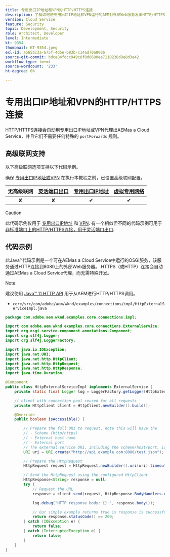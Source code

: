 ```yaml
---
title: 专用出口IP地址和VPN的HTTP/HTTPS连接
description: 了解如何使专用出口IP地址和VPN运行的AEM对外部Web服务发出HTTP/HTTPS请求as a Cloud Service
version: Cloud Service
feature: Security
topic: Development, Security
role: Architect, Developer
level: Intermediate
kt: 9354
thumbnail: KT-9354.jpeg
exl-id: a565bc3a-675f-4d5e-b83b-c14ad70a800b
source-git-commit: bdce84fdcc949c8f8d0690ee7110238d8e8d3e42
workflow-type: tm+mt
source-wordcount: '233'
ht-degree: 0%

---
```


# 专用出口IP地址和VPN的HTTP/HTTPS连接

HTTP/HTTPS连接会自动用专用出口IP地址或VPN代理出AEMas a Cloud Service，并且它们不需要任何特殊的 `portForwards` 规则。

## 高级联网支持

以下高级联网选项支持以下代码示例。

确保 [专用出口IP地址或VPN](../advanced-networking.md#advanced-networking) 在执行本教程之前，已设置高级联网配置。

| 无高级联网 | [灵活端口出口](../flexible-port-egress.md) | [专用出口IP地址](../dedicated-egress-ip-address.md) | [虚拟专用网络](../vpn.md) |
|:-----:|:-----:|:------:|:---------:|
| ✘ | ✘ | ✔ | ✔ |

>[!CAUTION]
>
> 此代码示例仅用于 [专用出口IP地址](../dedicated-egress-ip-address.md) 和 [VPN](../vpn.md). 有一个相似但不同的代码示例可用于 [非标准端口上的HTTP/HTTPS连接，用于灵活端口出口](./http-on-non-standard-ports-flexible-port-egress.md).

## 代码示例

此Java™代码示例是一个可在AEMas a Cloud Service中运行的OSGi服务，该服务通过HTTP连接到8080上的外部Web服务器。 HTTPS（或HTTP）连接会自动通过AEMas a Cloud Service代理，而无需特殊开发。

>[!NOTE]
> 建议使用 [Java™ 11 HTTP API](https://docs.oracle.com/en/java/javase/11/docs/api/java.net.http/java/net/http/package-summary.html) 用于从AEM进行HTTP/HTTPS调用。

+ `core/src/com/adobe/aem/wknd/examples/connections/impl/HttpExternalServiceImpl.java`

```java
package com.adobe.aem.wknd.examples.core.connections.impl;

import com.adobe.aem.wknd.examples.core.connections.ExternalService;
import org.osgi.service.component.annotations.Component;
import org.slf4j.Logger;
import org.slf4j.LoggerFactory;

import java.io.IOException;
import java.net.URI;
import java.net.http.HttpClient;
import java.net.http.HttpRequest;
import java.net.http.HttpResponse;
import java.time.Duration;

@Component
public class HttpExternalServiceImpl implements ExternalService {
    private static final Logger log = LoggerFactory.getLogger(HttpExternalServiceImpl.class);

    // client with connection pool reused for all requests
    private HttpClient client = HttpClient.newBuilder().build();

    @Override
    public boolean isAccessible() {

        // Prepare the full URI to request, note this will have the
        // - Scheme (http/https)
        // - External host name
        // - External port
        // The external service URI, including the scheme/host/port, is defined in code, rather than in Cloud Manager portForwards rules.
        URI uri = URI.create("http://api.example.com:8080/test.json");

        // Prepare the HttpRequest
        HttpRequest request = HttpRequest.newBuilder().uri(uri).timeout(Duration.ofSeconds(2)).build();

        // Send the HttpRequest using the configured HttpClient
        HttpResponse<String> response = null;
        try {
            // Request the URL
            response = client.send(request, HttpResponse.BodyHandlers.ofString());

            log.debug("HTTP response body: {} ", response.body());

            // Our simple example returns true is response is successful! (200 status code)
            return response.statusCode() == 200;
        } catch (IOException e) {
            return false;
        } catch (InterruptedException e) {
            return false;
        }
    }
}
```
